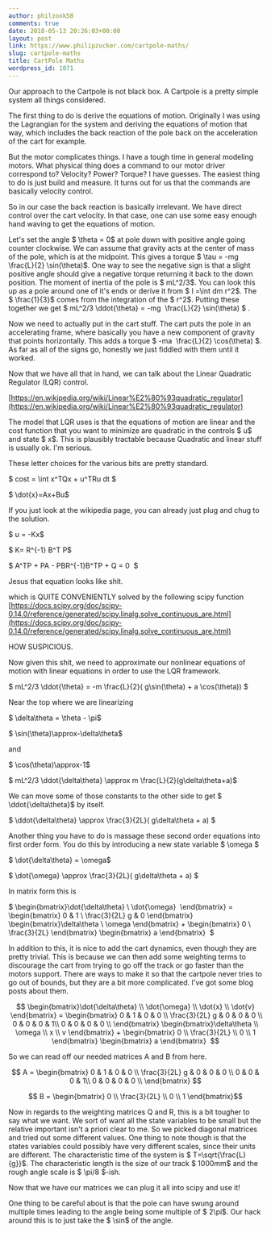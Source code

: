```yaml
---
author: philzook58
comments: true
date: 2018-05-13 20:26:03+00:00
layout: post
link: https://www.philipzucker.com/cartpole-maths/
slug: cartpole-maths
title: CartPole Maths
wordpress_id: 1071
---
```


Our approach to the Cartpole is not black box. A Cartpole is a pretty simple system all things considered.

The first thing to do is derive the equations of motion. Originally I was using the Lagrangian for the system and deriving the equations of motion that way, which includes the back reaction of the pole back on the acceleration of the cart for example.

But the motor complicates things. I have a tough time in general modeling motors. What physical thing does a command to our motor driver correspond to? Velocity? Power? Torque? I have guesses. The easiest thing to do is just build and measure. It turns out for us that the commands are basically velocity control.

So in our case the back reaction is basically irrelevant. We have direct control over the cart velocity. In that case, one can use some easy enough hand waving to get the equations of motion.

Let's set the angle $ \theta = 0$ at pole down with positive angle going counter clockwise. We can assume that gravity acts at the center of mass of the pole, which is at the midpoint. This gives a torque $ \tau = -mg \frac{L}{2} \sin(\theta)$. One way to see the negative sign is that a slight positive angle should give a negative torque returning it back to the down position. The moment of inertia of the pole is $ mL^2/3$. You can look this up as a pole around one of it's ends or derive it from $ I =\int dm r^2$. The $ \frac{1}{3}$ comes from the integration of the $ r^2$. Putting these together we get $ mL^2/3 \ddot{\theta} = -mg  \frac{L}{2} \sin(\theta) $ .

Now we need to actually put in the cart stuff. The cart puts the pole in an accelerating frame, where basically you have a new component of gravity that points horizontally. This adds a torque $ -ma  \frac{L}{2} \cos(\theta) $. As far as all of the signs go, honestly we just fiddled with them until it worked.

Now that we have all that in hand, we can talk about the Linear Quadratic Regulator (LQR) control.

[https://en.wikipedia.org/wiki/Linear%E2%80%93quadratic_regulator](https://en.wikipedia.org/wiki/Linear%E2%80%93quadratic_regulator)

The model that LQR uses is that the equations of motion are linear and the cost function that you want to minimize are quadratic in the controls $ u$ and state $ x$. This is plausibly tractable because Quadratic and linear stuff is usually ok. I'm serious.

These letter choices for the various bits are pretty standard.

$ cost = \int x^TQx + u^TRu dt $

$ \dot{x}=Ax+Bu$

If you just look at the wikipedia page, you can already just plug and chug to the solution.

$ u = -Kx$

$ K= R^{-1} B^T P$

$ A^TP + PA - PBR^{-1}B^TP + Q = 0  $

Jesus that equation looks like shit.

which is QUITE CONVENIENTLY solved by the following scipy function [https://docs.scipy.org/doc/scipy-0.14.0/reference/generated/scipy.linalg.solve_continuous_are.html](https://docs.scipy.org/doc/scipy-0.14.0/reference/generated/scipy.linalg.solve_continuous_are.html)

HOW SUSPICIOUS.



Now given this shit, we need to approximate our nonlinear equations of motion with linear equations in order to use the LQR framework.

$ mL^2/3 \ddot{\theta} = -m \frac{L}{2}( g\sin(\theta) + a \cos(\theta)) $

Near the top where we are linearizing

$ \delta\theta = \theta - \pi$

$ \sin(\theta)\approx-\delta\theta$

and

$ \cos(\theta)\approx-1$

$ mL^2/3 \ddot{\delta\theta} \approx m \frac{L}{2}(g\delta\theta+a)$

We can move some of those constants to the other side to get $ \ddot{\delta\theta}$ by itself.

$ \ddot{\delta\theta} \approx \frac{3}{2L}( g\delta\theta + a) $

Another thing you have to do is massage these second order equations into first order form. You do this by introducing a new state variable $ \omega $

$ \dot{\delta\theta} = \omega$

$ \dot{\omega} \approx \frac{3}{2L}( g\delta\theta + a) $

In matrix form this is

$ \begin{bmatrix}\dot{\delta\theta} \\ \dot{\omega}  \end{bmatrix} = \begin{bmatrix} 0 & 1 \\ \frac{3}{2L} g & 0 \end{bmatrix} \begin{bmatrix}\delta\theta \\ \omega \end{bmatrix} + \begin{bmatrix} 0 \\ \frac{3}{2L} \end{bmatrix} \begin{bmatrix} a \end{bmatrix}  $

In addition to this, it is nice to add the cart dynamics, even though they are pretty trivial. This is because we can then add some weighting terms to discourage the cart from trying to go off the track or go faster than the motors support. There are ways to make it so that the cartpole never tries to go out of bounds, but they are a bit more complicated. I've got some blog posts about them.

$$ \begin{bmatrix}\dot{\delta\theta} \\ \dot{\omega} \\ \dot{x} \\ \dot{v}  \end{bmatrix} = \begin{bmatrix} 0 & 1 & 0 & 0 \\ \frac{3}{2L} g & 0 & 0 & 0 \\ 0 & 0 & 0 & 1\\ 0 & 0 & 0 & 0 \\ \end{bmatrix} \begin{bmatrix}\delta\theta \\ \omega \\ x \\ v \end{bmatrix} + \begin{bmatrix} 0 \\ \frac{3}{2L} \\ 0 \\ 1 \end{bmatrix} \begin{bmatrix} a \end{bmatrix}  $$

So we can read off our needed matrices A and B from here.

$$ A = \begin{bmatrix} 0 & 1 & 0 & 0 \\
 \frac{3}{2L} g & 0 & 0 & 0 \\ 0 & 0 & 0 & 1\\ 0 & 0 & 0 & 0 \\ \end{bmatrix} $$

$$ B = \begin{bmatrix} 0 \\ \frac{3}{2L} \\ 0 \\ 1 \end{bmatrix}$$

Now in regards to the weighting matrices Q and R, this is a bit tougher to say what we want. We sort of want all the state variables to be small but the relative important isn't a priori clear to me. So we picked diagonal matrices and tried out some different values. One thing to note though is that the states variables could possibly have very different scales, since their units are different. The characteristic time of the system is $ T=\sqrt{\frac{L}{g}}$. The characteristic length is the size of our track $ 1000mm$ and the rough angle scale is $ \pi/8 $-ish.

Now that we have our matrices we can plug it all into scipy and use it!

One thing to be careful about is that the pole can have swung around multiple times leading to the angle being some multiple of $ 2\pi$. Our hack around this is to just take the $ \sin$ of the angle.








